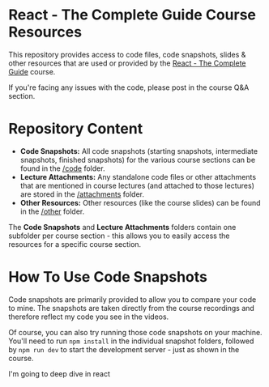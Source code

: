 # React - The Complete Guide Course Resources 

This repository provides access to code files, code snapshots, slides & other resources that are used or provided by the [React - The Complete Guide](https://acad.link/reactjs) course.

If you're facing any issues with the code, please post in the course Q&A section.

# Repository Content

- **Code Snapshots:** All code snapshots (starting snapshots, intermediate snapshots, finished snapshots) for the various course sections can be found in the [/code](/code/) folder.
- **Lecture Attachments:** Any standalone code files or other attachments that are mentioned in course lectures (and attached to those lectures) are stored in the [/attachments](/attachments/) folder.
- **Other Resources:** Other resources (like the course slides) can be found in the [/other](/other/) folder.

The **Code Snapshots** and **Lecture Attachments** folders contain one subfolder per course section - this allows you to easily access the resources for a specific course section.

# How To Use Code Snapshots

Code snapshots are primarily provided to allow you to compare your code to mine. The snapshots are taken directly from the course recordings and therefore reflect my code you see in the videos.

Of course, you can also try running those code snapshots on your machine. You'll need to run `npm install` in the individual snapshot folders, followed by `npm run dev` to start the development server - just as shown in the course.

I'm going to deep dive in react 